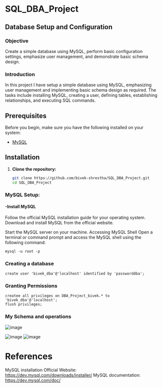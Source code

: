 # SQL_DBA_Project
## Database Setup and Configuration


### Objective
Create a simple database using MySQL, perform basic configuration settings, emphasize user management, and demonstrate basic schema design.

### Introduction
In this project I have setup a simple database using MySQL, emphasizing user management and implementing basic schema design as required. 
The tasks include installing MySQL, creating a user, defining tables, establishing relationships, and executing SQL commands. 

## Prerequisites
Before you begin, make sure you have the following installed on your system:
- [MySQL](https://dev.mysql.com/downloads/)

## Installation

1. **Clone the repository:**

   ```bash
   git clone https://github.com/bivek-shrestha/SQL_DBA_Project.git
   cd SQL_DBA_Project
   ```
### MySQL Setup:
#### -Install MySQL
Follow the official MySQL installation guide for your operating system.
Download and install MySQL from the official website.

Start the MySQL server on your machine.
Accessing MySQL Shell
Open a terminal or command prompt and access the MySQL shell using the following command:
```
mysql -u root -p
 ```
### Creating a database
```
create user 'bivek_dba'@'localhost' identified by 'passworddba';
```
### Granting Permissions
```
createe all privileges on DBA_Project_bivek.* to 'bivek_dba'@'localhost';
flush privileges;
```
### My Schema and operations
![image](https://github.com/bivek-shrestha/SQL_DBA_Project/assets/155466197/f2538304-631c-4228-a043-cb5876bd981b)

![image](https://github.com/bivek-shrestha/SQL_DBA_Project/assets/155466197/d5057738-28cf-4034-be4d-4175840e84dd)
![image](https://github.com/bivek-shrestha/SQL_DBA_Project/assets/155466197/6281b8b2-01ed-483a-9908-f8964e8a37df)


# References
MySQL installation Official Website: https://dev.mysql.com/downloads/installer/
MySQL documentation: https://dev.mysql.com/doc/
 

